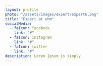 ```yaml
---
layout: profile
photo: "/assets/images/expert/expert6.png"
title: "Expert at ohm"
socialMedia:
  - faIcon: facebook
    link: "#"
  - faIcon: instagram
    link: "#"
  - faIcon: twitter
    link: "#"
description: Lorem Ipsum is simply
---
```

